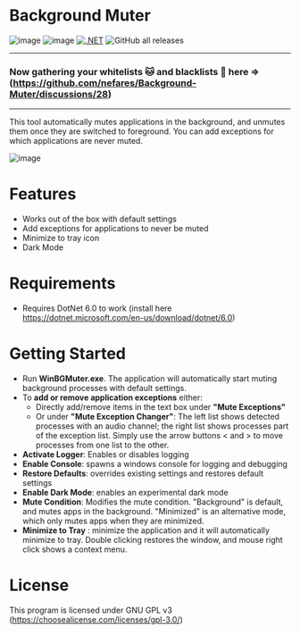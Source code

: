 
# Background Muter     
![image](https://img.shields.io/github/license/nefares/Background-Muter) ![image](https://img.shields.io/github/issues/nefares/Background-Muter) [![.NET](https://github.com/nefares/Background-Muter/actions/workflows/dotnet.yml/badge.svg)](https://github.com/nefares/Background-Muter/actions/workflows/dotnet.yml) ![GitHub all releases](https://img.shields.io/github/downloads/nefares/Background-Muter/total)

-------
### Now gathering your whitelists :cat: and blacklists :dog: here => (https://github.com/nefares/Background-Muter/discussions/28)
-------

This tool automatically mutes applications in the background, and unmutes them once they are switched to foreground.
You can add exceptions for which applications are never muted.

[comment]: ![image](https://user-images.githubusercontent.com/8545128/170842100-7c0d6dbd-acf8-4d28-b605-8a7abbbc106c.png)

![image](https://github.com/user-attachments/assets/eb353683-71df-4cc5-a833-60c150c3a528)

# Features
* Works out of the box with default settings
* Add exceptions for applications to never be muted
* Minimize to tray icon
* Dark Mode 

# Requirements
* Requires DotNet 6.0 to work (install here https://dotnet.microsoft.com/en-us/download/dotnet/6.0)

# Getting Started
 - Run **WinBGMuter.exe**. The application will automatically start muting background processes with default settings.
 - To **add or remove application exceptions** either:
	 - Directly add/remove items in the text box under **"Mute Exceptions"**
	 - Or under **"Mute Exception Changer"**: The left list shows detected processes with an audio channel; the right list shows processes part of the exception list. Simply use the arrow buttons < and > to move processes from one list to the other.
 - **Activate Logger**: Enables or disables logging
 - **Enable Console**: spawns a windows console for logging and debugging
 - **Restore Defaults**: overrides existing settings and restores default settings
 - **Enable Dark Mode**: enables an experimental dark mode
 - **Mute Condition**: Modifies the mute condition. "Background" is default, and mutes apps in the background. "Minimized" is an alternative mode, which only mutes apps when they are minimized.
 - **Minimize to Tray** : minimize the application and it will automatically minimize to tray. Double clicking restores the window, and mouse right click shows a context menu. 

# License

This program is licensed under GNU GPL v3 (https://choosealicense.com/licenses/gpl-3.0/)

